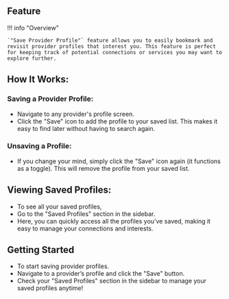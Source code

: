 ## Feature

!!! info "Overview"

    `"Save Provider Profile"` feature allows you to easily bookmark and revisit provider profiles that interest you. This feature is perfect for keeping track of potential connections or services you may want to explore further.

## How It Works:

### Saving a Provider Profile:

- Navigate to any provider's profile screen.
- Click the "Save" icon to add the profile to your saved list. This makes it easy to find later without having to search again.

### Unsaving a Profile:

- If you change your mind, simply click the "Save" icon again (it functions as a toggle). This will remove the profile from your saved list.

## Viewing Saved Profiles:

- To see all your saved profiles,
- Go to the "Saved Profiles" section in the sidebar.
- Here, you can quickly access all the profiles you’ve saved, making it easy to manage your connections and interests.

## Getting Started

- To start saving provider profiles.
- Navigate to a provider’s profile and click the "Save" button.
- Check your "Saved Profiles" section in the sidebar to manage your saved profiles anytime!
